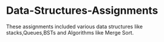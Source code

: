# Data-Structures-Assignments
These assignments included various data structures like stacks,Queues,BSTs and Algorithms like Merge Sort.

